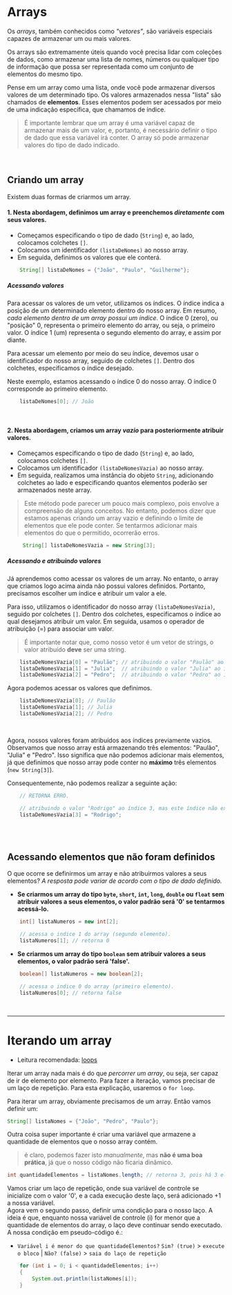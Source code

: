 # Arrays 
Os _arrays_, também conhecidos como _"vetores"_, são variáveis especiais capazes de armazenar um ou mais valores.

Os arrays são extremamente úteis quando você precisa lidar com coleções de dados, como armazenar uma lista de nomes, números ou qualquer tipo de informação que possa ser representada como um conjunto de elementos do mesmo tipo.

Pense em um array como uma lista, onde você pode armazenar diversos valores de um determinado tipo. Os valores armazenados nessa "lista" são chamados de __elementos__. Esses elementos podem ser acessados por meio de uma indicação específica, que chamamos de índice.
> É importante lembrar que um array é uma variável capaz de armazenar mais de um valor, e, portanto, é necessário definir o tipo de dado que essa variável irá conter. O array só pode armazenar valores do tipo de dado indicado.

</br>

## Criando um array
Existem duas formas de criarmos um array. 

#### 1. Nesta abordagem, definimos um array e preenchemos _diretamente_ com seus valores.
- Começamos especificando o tipo de dado (`String`) e, ao lado, colocamos colchetes `[]`.
- Colocamos um identificador `(listaDeNomes)` ao nosso array. 
- Em seguida, definimos os valores que ele conterá.     
```java
    String[] listaDeNomes = {"João", "Paulo", "Guilherme"}; 
```

##### Acessando valores 
Para acessar os valores de um vetor, utilizamos os índices. O índice indica a posição de um determinado elemento dentro do nosso array. Em resumo, _cada elemento dentro de um array possui um índice_. O índice 0 (zero), ou "posição" 0, representa o primeiro elemento do array, ou seja, o primeiro valor. O índice 1 (um) representa o segundo elemento do array, e assim por diante.

Para acessar um elemento por meio do seu índice, devemos usar o identificador do nosso array, seguido de colchetes `[]`. Dentro dos colchetes, especificamos o índice desejado.

Neste exemplo, estamos acessando o índice 0 do nosso array. O índice 0 corresponde ao primeiro elemento.
```java
    listaDeNomes[0]; // João
```

</br>

#### 2. Nesta abordagem, criamos um array _vazio_ para posteriormente atribuir valores.
- Começamos especificando o tipo de dado (`String`) e, ao lado, colocamos colchetes `[]`.
- Colocamos um identificador `(listaDeNomesVazia)` ao nosso array. 
- Em seguida, realizamos uma instância do objeto `String`, adicionando colchetes ao lado e especificando quantos elementos poderão ser armazenados neste array.
> Este método pode parecer um pouco mais complexo, pois envolve a compreensão de alguns conceitos. No entanto, podemos dizer que estamos apenas criando um array vazio e definindo o limite de elementos que ele pode conter. Se tentarmos adicionar mais elementos do que o permitido, ocorrerão erros.

```java
     String[] listaDeNomesVazia = new String[3];
```

##### Acessando e atribuindo valores
Já aprendemos como acessar os valores de um array. No entanto, o array que criamos logo acima ainda não possui valores definidos. Portanto, precisamos escolher um índice e atribuir um valor a ele.

Para isso, utilizamos o identificador do nosso array `(listaDeNomesVazia)`, seguido por colchetes `[]`. Dentro dos colchetes, especificamos o índice ao qual desejamos atribuir um valor. Em seguida, usamos o operador de atribuição (=) para associar um valor.
> É importante notar que, como nosso vetor é um vetor de strings, o valor atribuído __deve__ ser uma string.
```java
    listaDeNomesVazia[0] = "Paulão"; // atribuindo o valor "Paulão" ao indice 0. 
    listaDeNomesVazia[1] = "Julia";  // atribuindo o valor "Julia" ao indice 1.
    listaDeNomesVazia[2] = "Pedro";  // atribuindo o valor "Pedro" ao indice 2. 
```

Agora podemos acessar os valores que definimos.
```java
    listaDeNomesVazia[0]; // Paulão
    listaDeNomesVazia[1]; // Julia
    listaDeNomesVazia[2]; // Pedro
```

</br>

Agora, nossos valores foram atribuídos aos índices previamente vazios. Observamos que nosso array está armazenando três elementos: "Paulão", "Julia" e "Pedro". Isso significa que não podemos adicionar mais elementos, já que definimos que nosso array pode conter no __máximo__ três elementos (`new String[3]`).

Consequentemente, não podemos realizar a seguinte ação:
```java
    // RETORNA ERRO. 

    // atribuindo o valor "Rodrigo" ao índice 3, mas este índice não existe.
    listaDeNomesVazia[3] = "Rodrigo";
```

</br>
</br>

## Acessando elementos que não foram definidos
O que ocorre se definirmos um array e não atribuirmos valores a seus elementos? _A resposta pode variar de acordo com o tipo de dado definido._

- __Se criarmos um array do tipo `byte`, `short`, `int`, `long`, `double` ou `float` sem atribuir valores a seus elementos, o valor padrão será '0' se tentarmos acessá-lo.__
```java
    int[] listaNumeros = new int[2];  

    // acessa o indice 1 do array (segundo elemento). 
    listaNumeros[1]; // retorna 0 
```

- __Se criarmos um array do tipo `boolean` sem atribuir valores a seus elementos, o valor padrão será 'false'.__
```java
    boolean[] listaNumeros = new boolean[2];  

    // acessa o indice 0 do array (primeiro elemento). 
    listaNumeros[0]; // retorna false 
```

</br>

_______________________________________________________________

# Iterando um array
- Leitura recomendada: <a href="https://github.com/FireguiQueen/Java/blob/main/!Explica%C3%A7%C3%B5es-java/loops.md">loops</a> 

Iterar um array nada mais é do que _percorrer um array_, ou seja, ser capaz de ir de elemento por elemento. 
Para fazer a iteração, vamos precisar de um laço de repetição. Para esta explicação, usaremos o `for loop`. 

Para iterar um array, obviamente precisamos de um array. Então vamos definir um: 
```java
String[] listaNomes = {"João", "Pedro", "Paulo"};
```

Outra coisa super importante é criar uma variável que armazene a quantidade de elementos que o nosso array contém. 
> é claro, podemos fazer isto _manualmente_, mas __não é uma boa prática__, já que o nosso código não ficaria dinâmico. 
```java
int quantidadeElementos = listaNomes.length; // retorna 3, pois há 3 elementos no vetor "listaNomes". 
```

Vamos criar um laço de repetição, onde sua variável de controle se inicialize com o valor '0', e a cada execução deste laço, será adicionado +1 a nossa variável. </br>
Agora vem o segundo passo, definir uma condição para o nosso laço. A ideia é que, enquanto nossa variável de controle (i) for menor que a quantidade de elementos do array, o laço deve continuar sendo executado. A nossa condição em pseudo-código é.: 
- `Variável i é menor do que quantidadeElementos?` `Sim? (true)`  > `execute o bloco` | `Não? (false)` > `saia do laço de repetição`


```java 
    for (int i = 0; i < quantidadeElementos; i++)
    {
        System.out.println(listaNomes[i]);
    }
```



